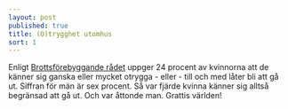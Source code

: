 ```yaml
---
layout: post
published: true
title: (O)trygghet utomhus
sort: 1
---
```




Enligt [Brottsförebyggande rådet](http://www.bra.se/download/18.47fa372d1520dfb2fc51c5e2/1452520810398/2016_1_NTU_2015.pdf "Nationella Trygghetsundersökningen 2015") uppger 24 procent av kvinnorna att de känner sig ganska eller mycket otrygga - eller - till och med låter bli att gå ut. Siffran för män är sex procent. Så var fjärde kvinna känner sig alltså begränsad att gå ut. Och var åttonde man. Grattis världen!
